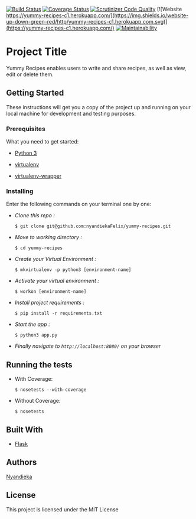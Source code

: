 [![Build Status](https://travis-ci.org/nyandiekaFelix/yummy-recipes.svg?branch=master)](https://travis-ci.org/nyandiekaFelix/yummy-recipes)
[![Coverage Status](https://coveralls.io/repos/github/nyandiekaFelix/yummy-recipes/badge.svg?branch=master)](https://coveralls.io/github/nyandiekaFelix/yummy-recipes?branch=master)
[![Scrutinizer Code Quality](https://scrutinizer-ci.com/g/nyandiekaFelix/yummy-recipes/badges/quality-score.png?b=master)](https://scrutinizer-ci.com/g/nyandiekaFelix/yummy-recipes/?branch=master)
[![Website https://yummy-recipes-c1.herokuapp.com/](https://img.shields.io/website-up-down-green-red/http/yummy-recipes-c1.herokuapp.com.svg)](https://yummy-recipes-c1.herokuapp.com/)
[![Maintainability](https://api.codeclimate.com/v1/badges/7e84426a8f8674159daf/maintainability)](https://codeclimate.com/github/nyandiekaFelix/yummy-recipes/maintainability)

# Project Title

Yummy Recipes enables users to write and share recipes, as well as view, edit or delete them.

## Getting Started

These instructions will get you a copy of the project up and running on your local machine for development and testing purposes. 

### Prerequisites

What you need to get started:

- [Python 3](https://www.python.org/download/releases/3.0/)

- [virtualenv](https://virtualenv.pypa.io/en/stable/)

- [virtualenv-wrapper](http://virtualenvwrapper.readthedocs.io/en/latest/)

### Installing

Enter the following commands on your terminal one by one:

- *Clone this repo :*

    ```$ git clone git@github.com:nyandiekaFelix/yummy-recipes.git```

- *Move to working directory :*
    
    ``` $ cd yummy-recipes ```

- *Create your Virtual Environment :*
    
    ```$ mkvirtualenv -p python3 [environment-name] ```

- *Activate your virtual environment :*
    
    ```$ workon [environment-name] ```

- *Install project requirements :*
    
    ```$ pip install -r requirements.txt ```

- *Start the app :*
    
    ```$ python3 app.py ``` 

- *Finally navigate to ```http://localhost:8080/``` on your browser*

## Running the tests

- With Coverage: 
    
    ```$ nosetests --with-coverage ```

- Without Coverage: 
    
    ```$ nosetests ```

## Built With

- [Flask](http://flask.pocoo.org/)

## Authors

[Nyandieka](https://github.com/nyandiekafelix)

## License

This project is licensed under the MIT License 